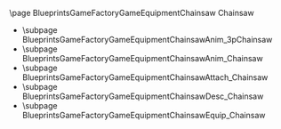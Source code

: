 \page BlueprintsGameFactoryGameEquipmentChainsaw Chainsaw
- \subpage BlueprintsGameFactoryGameEquipmentChainsawAnim_3pChainsaw
- \subpage BlueprintsGameFactoryGameEquipmentChainsawAnim_Chainsaw
- \subpage BlueprintsGameFactoryGameEquipmentChainsawAttach_Chainsaw
- \subpage BlueprintsGameFactoryGameEquipmentChainsawDesc_Chainsaw
- \subpage BlueprintsGameFactoryGameEquipmentChainsawEquip_Chainsaw
